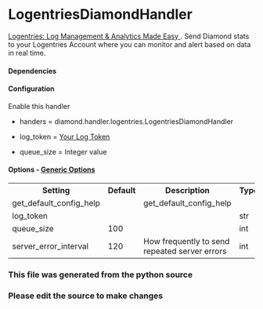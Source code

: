 LogentriesDiamondHandler
====

[Logentries: Log Management & Analytics Made Easy ](https://logentries.com/).
Send Diamond stats to your Logentries Account where you can monitor and alert
based on data in real time.

#### Dependencies


#### Configuration

Enable this handler

 * handers = diamond.handler.logentries.LogentriesDiamondHandler

 * log_token = [Your Log Token](https://logentries.com/doc/input-token/)

 * queue_size = Integer value


#### Options - [Generic Options](Configuration)

<table><tr><th>Setting</th><th>Default</th><th>Description</th><th>Type</th></tr>
<tr><td>get_default_config_help</td><td></td><td>get_default_config_help</td><td></td></tr>
<tr><td>log_token</td><td></td><td></td><td>str</td></tr>
<tr><td>queue_size</td><td>100</td><td></td><td>int</td></tr>
<tr><td>server_error_interval</td><td>120</td><td>How frequently to send repeated server errors</td><td>int</td></tr>
</table>

### This file was generated from the python source
### Please edit the source to make changes

